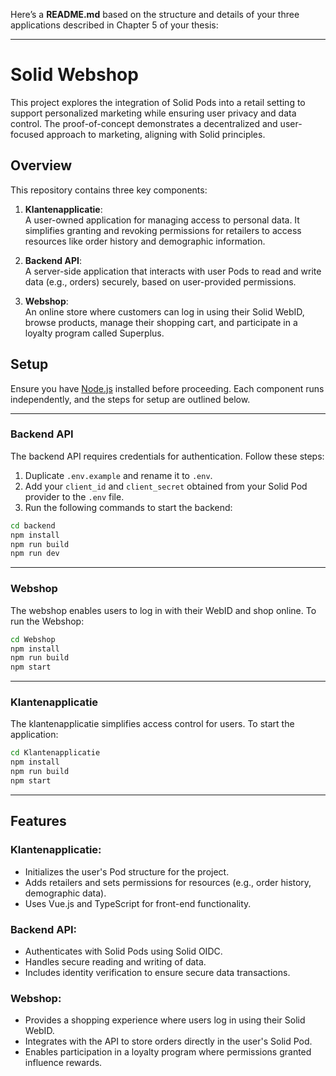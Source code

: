 Here’s a **README.md** based on the structure and details of your three applications described in Chapter 5 of your thesis:

---

# Solid Webshop

This project explores the integration of Solid Pods into a retail setting to support personalized marketing while ensuring user privacy and data control. The proof-of-concept demonstrates a decentralized and user-focused approach to marketing, aligning with Solid principles.

## Overview

This repository contains three key components:

1. **Klantenapplicatie**:  
   A user-owned application for managing access to personal data. It simplifies granting and revoking permissions for retailers to access resources like order history and demographic information.

2. **Backend API**:  
   A server-side application that interacts with user Pods to read and write data (e.g., orders) securely, based on user-provided permissions.

3. **Webshop**:  
   An online store where customers can log in using their Solid WebID, browse products, manage their shopping cart, and participate in a loyalty program called Superplus.

## Setup

Ensure you have [Node.js](https://nodejs.org/) installed before proceeding. Each component runs independently, and the steps for setup are outlined below.

---

### Backend API

The backend API requires credentials for authentication. Follow these steps:

1. Duplicate `.env.example` and rename it to `.env`.
2. Add your `client_id` and `client_secret` obtained from your Solid Pod provider to the `.env` file.
3. Run the following commands to start the backend:

```bash
cd backend
npm install
npm run build
npm run dev
```

---

### Webshop

The webshop enables users to log in with their WebID and shop online. To run the Webshop:

```bash
cd Webshop
npm install
npm run build
npm start
```

---

### Klantenapplicatie

The klantenapplicatie simplifies access control for users. To start the application:

```bash
cd Klantenapplicatie
npm install
npm run build
npm start
```

---

## Features

### Klantenapplicatie:

- Initializes the user's Pod structure for the project.
- Adds retailers and sets permissions for resources (e.g., order history, demographic data).
- Uses Vue.js and TypeScript for front-end functionality.

### Backend API:

- Authenticates with Solid Pods using Solid OIDC.
- Handles secure reading and writing of data.
- Includes identity verification to ensure secure data transactions.

### Webshop:

- Provides a shopping experience where users log in using their Solid WebID.
- Integrates with the API to store orders directly in the user's Solid Pod.
- Enables participation in a loyalty program where permissions granted influence rewards.
